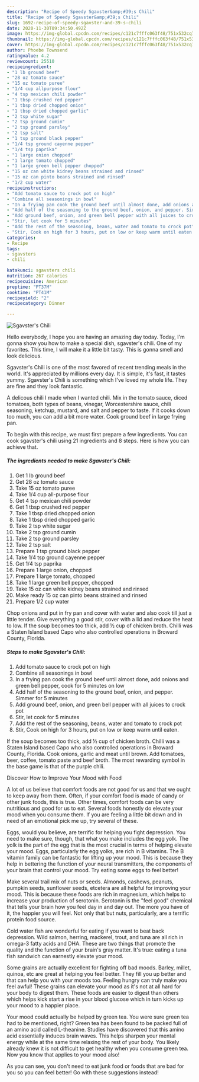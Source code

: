 ```yaml
---
description: "Recipe of Speedy Sgavster&amp;#39;s Chili"
title: "Recipe of Speedy Sgavster&amp;#39;s Chili"
slug: 1692-recipe-of-speedy-sgavster-and-39-s-chili
date: 2020-11-30T09:34:50.492Z
image: https://img-global.cpcdn.com/recipes/c121c7fffc063f48/751x532cq70/sgavsters-chili-recipe-main-photo.jpg
thumbnail: https://img-global.cpcdn.com/recipes/c121c7fffc063f48/751x532cq70/sgavsters-chili-recipe-main-photo.jpg
cover: https://img-global.cpcdn.com/recipes/c121c7fffc063f48/751x532cq70/sgavsters-chili-recipe-main-photo.jpg
author: Phoebe Townsend
ratingvalue: 4.2
reviewcount: 25510
recipeingredient:
- "1 lb ground beef"
- "28 oz tomato sauce"
- "15 oz tomato puree"
- "1/4 cup allpurpose flour"
- "4 tsp mexican chili powder"
- "1 tbsp crushed red pepper"
- "1 tbsp dried chopped onion"
- "1 tbsp dried chopped garlic"
- "2 tsp white sugar"
- "2 tsp ground cumin"
- "2 tsp ground parsley"
- "2 tsp salt"
- "1 tsp ground black pepper"
- "1/4 tsp ground cayenne pepper"
- "1/4 tsp paprika"
- "1 large onion chopped"
- "1 large tomato chopped"
- "1 large green bell pepper chopped"
- "15 oz can white kidney beans strained and rinsed"
- "15 oz can pinto beans strained and rinsed"
- "1/2 cup water"
recipeinstructions:
- "Add tomato sauce to crock pot on high"
- "Combine all seasonings in bowl"
- "In a frying pan cook the ground beef until almost done, add onions and green bell pepper, cook for 5 minutes on low"
- "Add half of the seasoning to the ground beef, onion, and pepper. Simmer for 5 minutes"
- "Add ground beef, onion, and green bell pepper with all juices to crock pot"
- "Stir, let cook for 5 minutes"
- "Add the rest of the seasoning, beans, water and tomato to crock pot"
- "Stir, Cook on high for 3 hours, put on low or keep warm until eaten."
categories:
- Recipe
tags:
- sgavsters
- chili

katakunci: sgavsters chili 
nutrition: 267 calories
recipecuisine: American
preptime: "PT37M"
cooktime: "PT41M"
recipeyield: "2"
recipecategory: Dinner

---
```



![Sgavster&#39;s Chili](https://img-global.cpcdn.com/recipes/c121c7fffc063f48/751x532cq70/sgavsters-chili-recipe-main-photo.jpg)

Hello everybody, I hope you are having an amazing day today. Today, I'm gonna show you how to make a special dish, sgavster&#39;s chili. One of my favorites. This time, I will make it a little bit tasty. This is gonna smell and look delicious.

Sgavster&#39;s Chili is one of the most favored of recent trending meals in the world. It's appreciated by millions every day. It is simple, it's fast, it tastes yummy. Sgavster&#39;s Chili is something which I've loved my whole life. They are fine and they look fantastic.

A delicous chili I made when I wanted chili. Mix in the tomato sauce, diced tomatoes, both types of beans, vinegar, Worcestershire sauce, chili seasoning, ketchup, mustard, and salt and pepper to taste. If it cooks down too much, you can add a bit more water. Cook ground beef in large frying pan.


To begin with this recipe, we must first prepare a few ingredients. You can cook sgavster&#39;s chili using 21 ingredients and 8 steps. Here is how you can achieve that.

<!--inarticleads1-->

##### The ingredients needed to make Sgavster&#39;s Chili:

1. Get 1 lb ground beef
1. Get 28 oz tomato sauce
1. Take 15 oz tomato puree
1. Take 1/4 cup all-purpose flour
1. Get 4 tsp mexican chili powder
1. Get 1 tbsp crushed red pepper
1. Take 1 tbsp dried chopped onion
1. Take 1 tbsp dried chopped garlic
1. Take 2 tsp white sugar
1. Take 2 tsp ground cumin
1. Take 2 tsp ground parsley
1. Take 2 tsp salt
1. Prepare 1 tsp ground black pepper
1. Take 1/4 tsp ground cayenne pepper
1. Get 1/4 tsp paprika
1. Prepare 1 large onion, chopped
1. Prepare 1 large tomato, chopped
1. Take 1 large green bell pepper, chopped
1. Take 15 oz can white kidney beans strained and rinsed
1. Make ready 15 oz can pinto beans strained and rinsed
1. Prepare 1/2 cup water


Chop onions and put in fry pan and cover with water and also cook till just a little tender. Give everything a good stir, cover with a lid and reduce the heat to low. If the soup becomes too thick, add ½ cup of chicken broth. Chilli was a Staten Island based Capo who also controlled operations in Broward County, Florida. 

<!--inarticleads2-->

##### Steps to make Sgavster&#39;s Chili:

1. Add tomato sauce to crock pot on high
1. Combine all seasonings in bowl
1. In a frying pan cook the ground beef until almost done, add onions and green bell pepper, cook for 5 minutes on low
1. Add half of the seasoning to the ground beef, onion, and pepper. Simmer for 5 minutes
1. Add ground beef, onion, and green bell pepper with all juices to crock pot
1. Stir, let cook for 5 minutes
1. Add the rest of the seasoning, beans, water and tomato to crock pot
1. Stir, Cook on high for 3 hours, put on low or keep warm until eaten.


If the soup becomes too thick, add ½ cup of chicken broth. Chilli was a Staten Island based Capo who also controlled operations in Broward County, Florida. Cook onions, garlic and meat until brown. Add tomatoes, beer, coffee, tomato paste and beef broth. The most rewarding symbol in the base game is that of the purple chili. 

Discover How to Improve Your Mood with Food


A lot of us believe that comfort foods are not good for us and that we ought to keep away from them. Often, if your comfort food is made of candy or other junk foods, this is true. Other times, comfort foods can be very nutritious and good for us to eat. Several foods honestly do elevate your mood when you consume them. If you are feeling a little bit down and in need of an emotional pick me up, try several of these.

Eggs, would you believe, are terrific for helping you fight depression. You need to make sure, though, that what you make includes the egg yolk. The yolk is the part of the egg that is the most crucial in terms of helping elevate your mood. Eggs, particularly the egg yolks, are rich in B vitamins. The B vitamin family can be fantastic for lifting up your mood. This is because they help in bettering the function of your neural transmitters, the components of your brain that control your mood. Try eating some eggs to feel better!

Make several trail mix of nuts or seeds. Almonds, cashews, peanuts, pumpkin seeds, sunflower seeds, etcetera are all helpful for improving your mood. This is because these foods are rich in magnesium, which helps to increase your production of serotonin. Serotonin is the "feel good" chemical that tells your brain how you feel day in and day out. The more you have of it, the happier you will feel. Not only that but nuts, particularly, are a terrific protein food source.

Cold water fish are wonderful for eating if you want to beat back depression. Wild salmon, herring, mackerel, trout, and tuna are all rich in omega-3 fatty acids and DHA. These are two things that promote the quality and the function of your brain's gray matter. It's true: eating a tuna fish sandwich can earnestly elevate your mood. 

Some grains are actually excellent for fighting off bad moods. Barley, millet, quinoa, etc are great at helping you feel better. They fill you up better and that can help you with your moods too. Feeling hungry can truly make you feel awful! These grains can elevate your mood as it's not at all hard for your body to digest them. These foods are easier to digest than others which helps kick start a rise in your blood glucose which in turn kicks up your mood to a happier place.

Your mood could actually be helped by green tea. You were sure green tea had to be mentioned, right? Green tea has been found to be packed full of an amino acid called L-theanine. Studies have discovered that this amino acid essentially induces brain waves. This helps sharpen your mental energy while at the same time relaxing the rest of your body. You likely already knew it is not difficult to get healthy when you consume green tea. Now you know that applies to your mood also!

As you can see, you don't need to eat junk food or foods that are bad for you so you can feel better! Go  with  these suggestions  instead!

